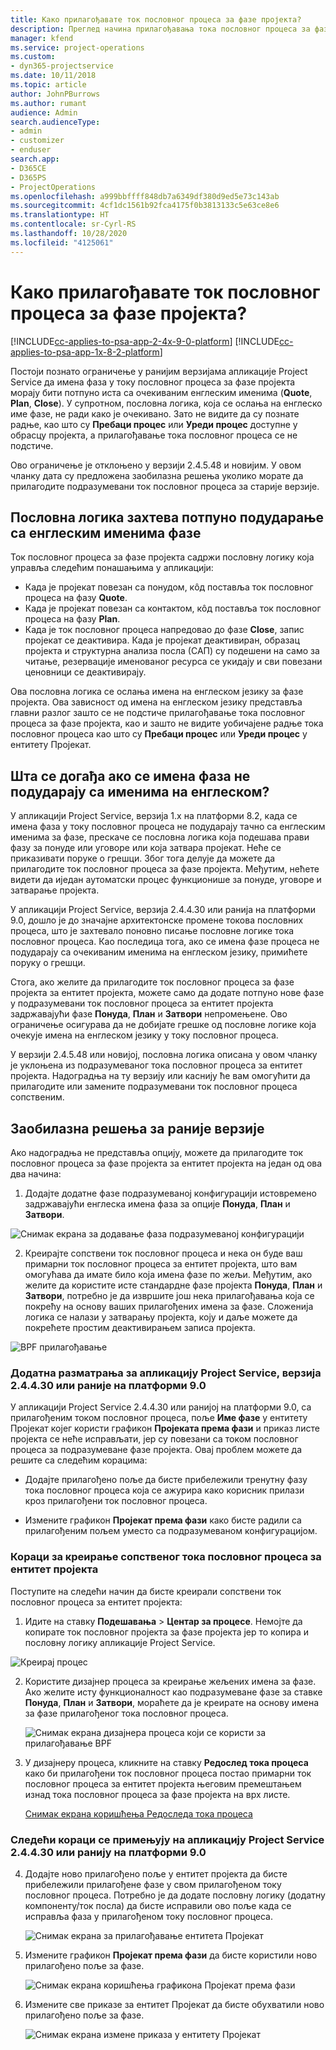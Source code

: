 ```yaml
---
title: Како прилагођавате ток пословног процеса за фазе пројекта?
description: Преглед начина прилагођавања тока пословног процеса за фазе пројекта.
manager: kfend
ms.service: project-operations
ms.custom:
- dyn365-projectservice
ms.date: 10/11/2018
ms.topic: article
author: JohnPBurrows
ms.author: rumant
audience: Admin
search.audienceType:
- admin
- customizer
- enduser
search.app:
- D365CE
- D365PS
- ProjectOperations
ms.openlocfilehash: a999bbffff848db7a6349df380d9ed5e73c143ab
ms.sourcegitcommit: 4cf1dc1561b92fca4175f0b3813133c5e63ce8e6
ms.translationtype: HT
ms.contentlocale: sr-Cyrl-RS
ms.lasthandoff: 10/28/2020
ms.locfileid: "4125061"
---
```

# <a name="how-do-i-customize-the-project-stages-business-process-flow"></a>Како прилагођавате ток пословног процеса за фазе пројекта?
[!INCLUDE[cc-applies-to-psa-app-2-4x-9-0-platform](../includes/cc-applies-to-psa-app-2-4x-9-0-platform.md)]
[!INCLUDE[cc-applies-to-psa-app-1x-8-2-platform](../includes/cc-applies-to-psa-app-1x-8-2-platform.md)]

Постоји познато ограничење у ранијим верзијама апликације Project Service да имена фаза у току пословног процеса за фазе пројекта морају бити потпуно иста са очекиваним енглеским именима (**Quote**, **Plan**, **Close**). У супротном, пословна логика, која се ослања на енглеско име фазе, не ради како је очекивано. Зато не видите да су познате радње, као што су **Пребаци процес** или **Уреди процес** доступне у обрасцу пројекта, а прилагођавање тока пословног процеса се не подстиче. 

Ово ограничење је отклоњено у верзији 2.4.5.48 и новијим. У овом чланку дата су предложена заобилазна решења уколико морате да прилагодите подразумевани ток пословног процеса за старије верзије.  

## <a name="business-logic-requires-an-exact-match-with-english-stage-names"></a>Пословна логика захтева потпуно подударање са енглеским именима фазе

Ток пословног процеса за фазе пројекта садржи пословну логику која управља следећим понашањима у апликацији:
- Када је пројекат повезан са понудом, кôд поставља ток пословног процеса на фазу **Quote**.
- Када је пројекат повезан са контактом, кôд поставља ток пословног процеса на фазу **Plan**.
- Када је ток пословног процеса напредовао до фазе **Close**, запис пројекат се деактивира. Када је пројекат деактивиран, образац пројекта и структурна анализа посла (САП) су подешени на само за читање, резервације именованог ресурса се укидају и сви повезани ценовници се деактивирају.

Ова пословна логика се ослања имена на енглеском језику за фазе пројекта. Ова зависност од имена на енглеском језику представља главни разлог зашто се не подстиче прилагођавање тока пословног процеса за фазе пројекта, као и зашто не видите уобичајене радње тока пословног процеса као што су **Пребаци процес** или **Уреди процес** у ентитету Пројекат.

## <a name="what-happens-if-the-stage-names-dont-match-the-english-names"></a>Шта се догађа ако се имена фаза не подударају са именима на енглеском?

У апликацији Project Service, верзија 1.x на платформи 8.2, када се имена фаза у току пословног процеса не подударају тачно са енглеским именима за фазе, прескаче се пословна логика која подешава прави фазу за понуде или уговоре или која затвара пројекат. Неће се приказивати поруке о грешци. Због тога делује да можете да прилагодите ток пословног процеса за фазе пројекта. Међутим, нећете видети да иједан аутоматски процес функционише за понуде, уговоре и затварање пројекта.

У апликацији Project Service, верзија 2.4.4.30 или ранија на платформи 9.0, дошло је до значајне архитектонске промене токова пословних процеса, што је захтевало поновно писање пословне логике тока пословног процеса. Као последица тога, ако се имена фазе процеса не подударају са очекиваним именима на енглеском језику, примићете поруку о грешци. 

Стога, ако желите да прилагодите ток пословног процеса за фазе пројекта за ентитет пројекта, можете само да додате потпуно нове фазе у подразумевани ток пословног процеса за ентитет пројекта задржавајући фазе **Понуда**, **План** и **Затвори** непромењене. Ово ограничење осигурава да не добијате грешке од пословне логике која очекује имена на енглеском језику у току пословног процеса.

У верзији 2.4.5.48 или новијој, пословна логика описана у овом чланку је уклоњена из подразумеваног тока пословног процеса за ентитет пројекта. Надоградња на ту верзију или каснију ће вам омогућити да прилагодите или замените подразумевани ток пословног процеса сопственим. 

## <a name="workarounds-for-earlier-versions"></a>Заобилазна решења за раније верзије

Ако надоградња не представља опцију, можете да прилагодите ток пословног процеса за фазе пројекта за ентитет пројекта на један од ова два начина:

1. Додајте додатне фазе подразумеваној конфигурацији истовремено задржавајући енглеска имена фаза за опције **Понуда**, **План** и **Затвори**.


![Снимак екрана за додавање фаза подразумеваној конфигурацији](media/FAQ-Customize-BPF-1.png)
 
2. Креирајте сопствени ток пословног процеса и нека он буде ваш примарни ток пословног процеса за ентитет пројекта, што вам омогућава да имате било која имена фазе по жељи. Међутим, ако желите да користите исте стандардне фазе пројекта **Понуда**, **План** и **Затвори**, потребно је да извршите још нека прилагођавања која се покрећу на основу ваших прилагођених имена за фазе. Сложенија логика се налази у затварању пројекта, коју и даље можете да покрећете простим деактивирањем записа пројекта.

![BPF прилагођавање](media/FAQ-Customize-BPF-2.png)

### <a name="additional-considerations-for-project-service-app-version-24430-or-earlier-on-platform-90"></a>Додатна разматрања за апликацију Project Service, верзија 2.4.4.30 или раније на платформи 9.0

У апликацији Project Service 2.4.4.30 или ранијој на платформи 9.0, са прилагођеним током пословног процеса, поље **Име фазе** у ентитету Пројекат којег користи графикон **Пројеката према фази** и приказ листе пројекта се неће исправљати, јер су повезани са током пословног процеса за подразумеване фазе пројекта. Овај проблем можете да решите са следећим корацима:

- Додајте прилагођено поље да бисте прибележили тренутну фазу тока пословног процеса која се ажурира како корисник прилази кроз прилагођени ток пословног процеса.

- Измените графикон **Пројекат према фази** како бисте радили са прилагођеним пољем уместо са подразумеваном конфигурацијом.

### <a name="steps-to-create-your-own-business-process-flow-for-the-project-entity"></a>Кораци за креирање сопственог тока пословног процеса за ентитет пројекта

Поступите на следећи начин да бисте креирали сопствени ток пословног процеса за ентитет пројекта:

1. Идите на ставку **Подешавања** > **Центар за процесе**. Немојте да копирате ток пословног пројекта за фазе пројекта јер то копира и пословну логику апликације Project Service.

  ![Креирај процес](media/FAQ-Customize-BPF-3.png)

2. Користите дизајнер процеса за креирање жељених имена за фазе. Ако желите исту функционалност као подразумеване фазе за ставке **Понуда**, **План** и **Затвори**, мораћете да је креирате на основу имена за фазе прилагођеног тока пословног процеса.

   ![Снимак екрана дизајнера процеса који се користи за прилагођавање BPF](media/FAQ-Customize-BPF-4.png) 

3. У дизајнеру процеса, кликните на ставку **Редослед тока процеса** како би прилагођени ток пословног процеса постао примарни ток пословног процеса за ентитет пројекта његовим премештањем изнад тока пословног процеса за фазе пројекта на врх листе.


   [Снимак екрана коришћења Редоследа тока процеса](media/FAQ-Customize-BPF-5-720.png)

### <a name="the-following-steps-apply-to-project-service-app-24430-or-earlier-on-the-90-platform"></a>Следећи кораци се примењују на апликацију Project Service 2.4.4.30 или ранију на платформи 9.0

4. Додајте ново прилагођено поље у ентитет пројекта да бисте прибележили прилагођене фазе у свом прилагођеном току пословног процеса. Потребно је да додате пословну логику (додатну компоненту/ток посла) да бисте исправили ово поље када се исправља фаза у прилагођеном току пословног процеса.

   ![Снимак екрана за прилагођавање ентитета Пројекат](media/FAQ-Customize-BPF-6-720.png)

5. Измените графикон **Пројекат према фази** да бисте користили ново прилагођено поље за фазе.

   ![Снимак екрана коришћења графикона Пројекат према фази](media/FAQ-Customize-BPF-7-720.png)

6. Измените све приказе за ентитет Пројекат да бисте обухватили ново прилагођено поље за фазе.

   ![Снимак екрана измене приказа у ентитету Пројекат](media/FAQ-Customize-BPF-8-720.png)

